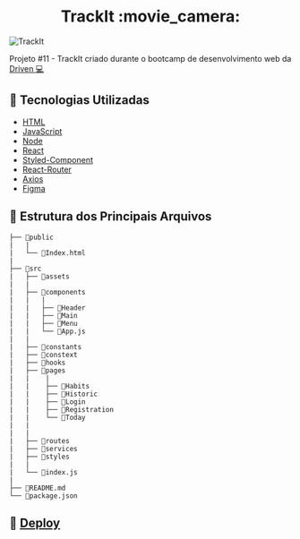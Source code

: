 <h1 align="center">TrackIt :movie_camera:</h1>


![TrackIt](https://user-images.githubusercontent.com/109693663/208705473-bf4132cc-ef55-48e8-b343-79baf89b1753.gif)



Projeto #11 - TrackIt criado durante o bootcamp de desenvolvimento web da <a href="https://www.driven.com.br/" target="_blank">Driven :computer:</a>

## :robot: Tecnologias Utilizadas

- [HTML](https://developer.mozilla.org/pt-BR/docs/Web/HTML)
- [JavaScript](https://developer.mozilla.org/pt-BR/docs/Web/JavaScript)
- [Node](https://nodejs.org/pt-br/)
- [React](https://pt-br.reactjs.org/)
- [Styled-Component](https://styled-components.com/)
- [React-Router](https://reactrouter.com/en/main)
- [Axios](https://axios-http.com/)
- [Figma](https://www.figma.com/)

## :file_folder: Estrutura dos Principais Arquivos

```
├── 📁public  
|   |
|   └── 📄Index.html
|
├── 📁src
|   ├── 📁assets
|   |   
|   ├── 📁components
|   |   | 
|   |   ├── 📁Header
|   |   ├── 📁Main
|   |   ├── 📁Menu
|   |   └── 📄App.js
|   |
|   ├── 📁constants
|   ├── 📁constext
|   ├── 📁hooks
|   ├── 📁pages
|   |    |
|   |    ├── 📁Habits
|   |    ├── 📁Historic
|   |    ├── 📁Login
|   |    ├── 📁Registration
|   |    └── 📁Today
|   |    
|   | 
|   ├── 📁routes
|   ├── 📁services
|   ├── 📁styles
|   | 
|   └── 📄index.js
|
├── 📄README.md
└── 📄package.json

```

## :eyes: [Deploy](https://track-it-guilhiz.vercel.app/)
